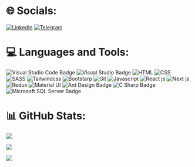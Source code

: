 <!-- **npouriaa/npouriaa** is a ✨ _special_ ✨ repository because its `README.md` (this file) appears on your GitHub profile. -->

# 🌐 Socials:
[![LinkedIn](https://img.shields.io/badge/LinkedIn-%230077B5.svg?logo=linkedin&logoColor=white&style=for-the-badge)](https://www.linkedin.com/in/pouria-navipour-7b52b0272/) 
[![Telegram](https://img.shields.io/badge/Telegram-2CA5E0.svg?logo=telegram&logoColor=white&style=for-the-badge)](https://t.me/npouriaa)


# 💻 Languages and Tools:
![Visual Studio Code Badge](https://img.shields.io/badge/Visual%20Studio%20Code-007ACC?logo=visualstudiocode&logoColor=fff&style=for-the-badge) ![Visual Studio Badge](https://img.shields.io/badge/Visual%20Studio-5C2D91?logo=visualstudio&logoColor=fff&style=for-the-badge) ![HTML](https://img.shields.io/badge/HTML5-E34F26?style=for-the-badge&logo=html5&logoColor=white) ![CSS](	https://img.shields.io/badge/CSS3-1572B6?style=for-the-badge&logo=css3&logoColor=white) ![SASS](https://img.shields.io/badge/Sass-CC6699?style=for-the-badge&logo=sass&logoColor=white) ![Tailwindcss](https://img.shields.io/badge/Tailwind_CSS-38B2AC?style=for-the-badge&logo=tailwind-css&logoColor=white) ![Bootstarp](https://img.shields.io/badge/Bootstrap-563D7C?style=for-the-badge&logo=bootstrap&logoColor=white) ![Git](https://img.shields.io/badge/GIT-E44C30?style=for-the-badge&logo=git&logoColor=white) ![Javascript](https://img.shields.io/badge/JavaScript-F7DF1E?style=for-the-badge&logo=javascript&logoColor=black) ![React js](https://img.shields.io/badge/React-20232A?style=for-the-badge&logo=react&logoColor=61DAFB) ![Next js](https://img.shields.io/badge/next.js-000000?style=for-the-badge&logo=nextdotjs&logoColor=white) ![Redux](https://img.shields.io/badge/Redux-593D88?style=for-the-badge&logo=redux&logoColor=white) ![Material UI](https://img.shields.io/badge/Material--UI-0081CB?style=for-the-badge&logo=material-ui&logoColor=white) ![Ant Design Badge](https://img.shields.io/badge/Ant%20Design-0170FE?logo=antdesign&logoColor=fff&style=for-the-badge) ![C Sharp Badge](https://img.shields.io/badge/C%20Sharp-239120?logo=csharp&logoColor=fff&style=for-the-badge) ![Microsoft SQL Server Badge](https://img.shields.io/badge/Microsoft%20SQL%20Server-CC2927?logo=microsoftsqlserver&logoColor=fff&style=for-the-badge)

# 📊 GitHub Stats:
![](https://github-readme-stats.vercel.app/api?username=npouriaa&theme=tokyonight&hide_border=false&include_all_commits=true&count_private=false)<br/>

![](https://github-readme-streak-stats.herokuapp.com/?user=npouriaa&theme=tokyonight&hide_border=false)<br/>

![](https://github-readme-stats.vercel.app/api/top-langs/?username=npouriaa&theme=tokyonight&hide_border=false&include_all_commits=true&count_private=false&layout=compact)
